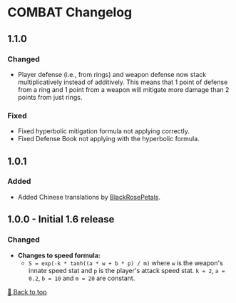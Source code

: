 ﻿# COMBAT Changelog

## 1.1.0

### Changed

* Player defense (i.e., from rings) and weapon defense now stack multiplicatively instead of additively. This means that 1 point of defense from a ring and 1 point from a weapon will mitigate more damage than 2 points from just rings.

### Fixed

* Fixed hyperbolic mitigation formula not applying correctly.
* Fixed Defense Book not applying with the hyperbolic formula.

## 1.0.1

### Added

* Added Chinese translations by [BlackRosePetals](https://github.com/BlackRosePetals).

## 1.0.0 - Initial 1.6 release

### Changed

* **Changes to speed formula:**
    * ```S = exp(-k * tanh((a * w + b * p) / m)``` where `w` is the weapon's innate speed stat and `p` is the player's attack speed stat. `k = 2`, `a = 0.2`, `b = 10` and `m = 20` are constant.

[🔼 Back to top](#combat-changelog)
